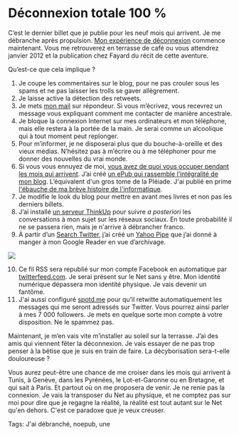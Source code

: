# Déconnexion totale 100 %

C’est le dernier billet que je publie pour les neuf mois qui arrivent. Je me débranche après propulsion. [Mon expérience de déconnexion](http://blog.tcrouzet.com/2011/03/18/je-ferme-mon-blog/) commence maintenant. Vous me retrouverez en terrasse de café ou vous attendrez janvier 2012 et la publication chez Fayard du récit de cette aventure.

Qu’est-ce que cela implique ?

1. Je coupe les commentaires sur le blog, pour ne pas crouler sous les spams et ne pas laisser les trolls se gaver allègrement.
2. Je laisse active la détection des retweets.
3. Je mets [mon mail](http://blog.tcrouzet.com/informations/#mail) sur répondeur. Si vous m’écrivez, vous recevrez un message vous expliquant comment me contacter de manière ancestrale.
4. Je bloque la connexion Internet sur mes ordinateurs et mon téléphone, mais elle restera à la portée de la main. Je serai comme un alcoolique qui à tout moment peut replonger.
5. Pour m’informer, je ne disposerai plus que du bouche-à-oreille et des vieux médias. N’hésitez pas à m’écrire ou à me téléphoner pour me donner des nouvelles du vrai monde.
6. Si vous vous ennuyez de moi, [vous avez de quoi vous occuper pendant les mois qui arrivent](http://blog.tcrouzet.com/bibliographie/). J’ai créé [un ePub qui rassemble l’intégralité de mon blog](http://blog.tcrouzet.com/les-annees-blog/). L’équivalent d'un gros tome de la Pléiade. J'ai publié en prime [l'ébauche de ma brève histoire de l'informatique](http://blog.tcrouzet.com/une-breve-histoire-de-linformatique/).
7. Je modifie le look du blog pour mettre en avant mes livres et non pas les derniers billets.
8. J’ai installé [un serveur ThinkUp](http://tcrouzet.com/thinkup/) pour suivre *a posteriori* les conversations à mon sujet sur les réseaux sociaux. En toute probabilité il ne se passera rien, mais je n'arrive à débrancher franco.
9. À partir d’un [Search Twitter](http://search.twitter.com/search.atom?q=crouzet), j’ai créé un [Yahoo Pipe](http://pipes.yahoo.com/pipes/pipe.info?_id=bc53bead3dd9ee16abd42b203249958f) que j’ai donné à manger à mon Google Reader en vue d’archivage.

![](http://blog.tcrouzet.comhttps://tcrouzet.com/images_tc/2011/03/pipe.png)

10. Ce fil RSS sera republié sur mon compte Facebook en automatique par [twitterfeed.com](http://twitterfeed.com). Je serai présent sur le Net sans y être. Mon identité numérique dépassera mon identité physique. Je vais devenir un fantôme.
11. J'ai aussi configuré [spotd.me](http://spotd.me) pour qu’il retwitte automatiquement les messages qui me seront adressés sur Twitter. Vous pourrez ainsi parler à mes 7 000 followers. Je mets en quelque sorte mon compte à votre disposition. Ne le spammez pas.

Maintenant, je m’en vais vite m’installer au soleil sur la terrasse. J’ai des amis qui viennent fêter la déconnexion. Je vais essayer de ne pas trop penser à la bêtise que je suis en train de faire. La décyborisation sera-t-elle douloureuse ?

Vous aurez peut-être une chance de me croiser dans les mois qui arrivent à Tunis, à Genève, dans les Pyrénées, le Lot-et-Garonne ou en Bretagne, et qui sait à Paris. Et partout où on me proposera de venir. Je ne renie pas la connexion. Je vais la transposer du Net au physique, et ne comptez pas sur moi pour dire que je regagne la réalité, la réalité est tout autant sur le Net qu'en dehors. C'est ce paradoxe que je veux creuser.

Tags: J'ai débranché, noepub, une